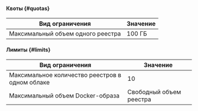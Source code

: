 #### Квоты {#quotas}
Вид ограничения | Значение
----- | -----
Максимальный объем одного реестра | 100 ГБ

#### Лимиты {#limits}
Вид ограничения | Значение
----- | -----
Максимальное количество реестров в одном облаке | 10
Максимальный объем Docker-образа | Свободный объем реестра
